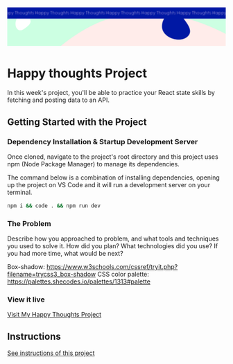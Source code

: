 <h1 align="center">
  <a href="">
    <img src="/src/assets/happy-thoughts.svg" alt="Project Banner Image">
  </a>
</h1>

# Happy thoughts Project

In this week's project, you'll be able to practice your React state skills by fetching and posting data to an API.

## Getting Started with the Project

### Dependency Installation & Startup Development Server

Once cloned, navigate to the project's root directory and this project uses npm (Node Package Manager) to manage its dependencies.

The command below is a combination of installing dependencies, opening up the project on VS Code and it will run a development server on your terminal.

```bash
npm i && code . && npm run dev
```

### The Problem

Describe how you approached to problem, and what tools and techniques you used to solve it. How did you plan? What technologies did you use? If you had more time, what would be next?

Box-shadow: https://www.w3schools.com/cssref/tryit.php?filename=trycss3_box-shadow
CSS color palette: https://palettes.shecodes.io/palettes/1313#palette

### View it live

[Visit My Happy Thoughts Project](https://project-happy-thoughts-x.netlify.app/)


## Instructions

<a href="instructions.md">
   See instructions of this project
  </a>
